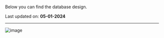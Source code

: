 #

Below you can find the database design.

Last updated on: **05-01-2024**

---

![image](uploads/957f3d508de831d5930e74933c172f65/image.png)
